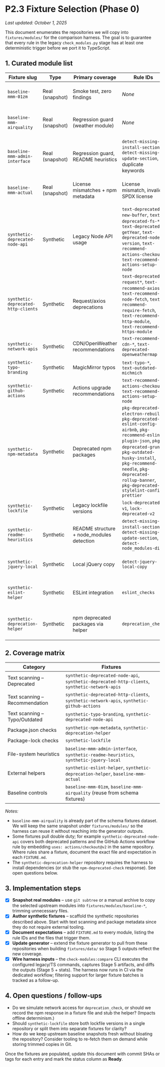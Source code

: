 # P2.3 Fixture Selection (Phase 0)

_Last updated: October 1, 2025_

This document enumerates the repositories we will copy into `fixtures/modules/` for the comparison harness. The goal is to guarantee that every rule in the legacy `check_modules.py` stage has at least one deterministic trigger before we port it to TypeScript.

## 1. Curated module list

| Fixture slug                        | Type            | Primary coverage                          | Rule IDs                                                                                                                                                                                                                                                               | Status | Notes                                                                                                                                  |
| ----------------------------------- | --------------- | ----------------------------------------- | ---------------------------------------------------------------------------------------------------------------------------------------------------------------------------------------------------------------------------------------------------------------------- | ------ | -------------------------------------------------------------------------------------------------------------------------------------- |
| `baseline-mmm-01zm`                 | Real (snapshot) | Smoke test, zero findings                 | _None_                                                                                                                                                                                                                                                                 | Ready  | Snapshot stored under `fixtures/modules/baseline-mmm-01zm` (`1bfc72e` from upstream).                                                  |
| `baseline-mmm-airquality`           | Real (snapshot) | Regression guard (weather module)         | _None_                                                                                                                                                                                                                                                                 | Ready  | Snapshot stored under `fixtures/modules/baseline-mmm-airquality` (`2641834` HEAD captured via `updateBaselineShas.js`).                |
| `baseline-mmm-admin-interface`      | Real (snapshot) | Regression guard, README heuristics       | `detect-missing-install-section`, `detect-missing-update-section`, duplicate keywords                                                                                                                                                                                  | Ready  | Snapshot stored under `fixtures/modules/baseline-mmm-admin-interface` (`df92c75` HEAD captured via `updateBaselineShas.js`).           |
| `baseline-mmm-actual`               | Real (snapshot) | License mismatches + npm metadata         | License mismatch, invalid SPDX license                                                                                                                                                                                                                                 | Ready  | Snapshot stored under `fixtures/modules/baseline-mmm-actual` (`2a561a9` HEAD captured via `updateBaselineShas.js`).                    |
| `synthetic-deprecated-node-api`     | Synthetic       | Legacy Node API usage                     | `text-deprecated-new-buffer`, `text-deprecated-fs-*`, `text-deprecated-getYear`, `text-deprecated-node-version`, `text-recommend-actions-checkout`, `text-recommend-actions-setup-node`                                                                                | Ready  | Repository populated under `fixtures/modules/synthetic-deprecated-node-api`.                                                           |
| `synthetic-deprecated-http-clients` | Synthetic       | Request/axios deprecations                | `text-deprecated-request*`, `text-recommend-axios`, `text-recommend-node-fetch`, `text-recommend-require-fetch`, `text-recommend-http-module`, `text-recommend-https-module`                                                                                           | Ready  | Repository populated under `fixtures/modules/synthetic-deprecated-http-clients`.                                                       |
| `synthetic-network-apis`            | Synthetic       | CDN/OpenWeather recommendations           | `text-recommend-cdn-*`, `text-deprecated-openweathermap`                                                                                                                                                                                                               | Ready  | Repository populated under `fixtures/modules/synthetic-network-apis`.                                                                  |
| `synthetic-typo-branding`           | Synthetic       | MagicMirror typos                         | `text-typo-*`, `text-outdated-michmich`                                                                                                                                                                                                                                | Ready  | Repository populated under `fixtures/modules/synthetic-typo-branding`.                                                                 |
| `synthetic-github-actions`          | Synthetic       | Actions upgrade recommendations           | `text-recommend-actions-checkout`, `text-recommend-actions-setup-node`                                                                                                                                                                                                 | Ready  | Repository populated under `fixtures/modules/synthetic-github-actions`.                                                                |
| `synthetic-npm-metadata`            | Synthetic       | Deprecated npm packages                   | `pkg-deprecated-electron-rebuild`, `pkg-deprecated-eslint-config-airbnb`, `pkg-recommend-eslint-plugin-json`, `pkg-deprecated-grunt`, `pkg-outdated-husky-install`, `pkg-recommend-needle`, `pkg-deprecated-rollup-banner`, `pkg-deprecated-stylelint-config-prettier` | Ready  | Repository populated under `fixtures/modules/synthetic-npm-metadata`.                                                                  |
| `synthetic-lockfile`                | Synthetic       | Legacy lockfile versions                  | `lock-deprecated-v1`, `lock-deprecated-v2`                                                                                                                                                                                                                             | Ready  | Repository populated under `fixtures/modules/synthetic-lockfile`.                                                                      |
| `synthetic-readme-heuristics`       | Synthetic       | README structure + node_modules detection | `detect-missing-install-section`, `detect-missing-update-section`, `detect-node_modules-dir`                                                                                                                                                                           | Ready  | Repository populated under `fixtures/modules/synthetic-readme-heuristics`.                                                             |
| `synthetic-jquery-local`            | Synthetic       | Local jQuery copy                         | `detect-jquery-local-copy`                                                                                                                                                                                                                                             | Ready  | Repository populated under `fixtures/modules/synthetic-jquery-local` with a placeholder `jquery.min.js`.                               |
| `synthetic-eslint-helper`           | Synthetic       | ESLint integration                        | `eslint_checks`                                                                                                                                                                                                                                                        | Ready  | Repository populated under `fixtures/modules/synthetic-eslint-helper` with a legacy `.eslintrc.json` and lint failures.                |
| `synthetic-deprecation-helper`      | Synthetic       | npm deprecated packages via helper        | `deprecation_check`                                                                                                                                                                                                                                                    | Ready  | Repository populated under `fixtures/modules/synthetic-deprecation-helper`; harness may stub `npm-deprecated-check` output if offline. |

## 2. Coverage matrix

| Category                       | Fixtures                                                                                       |
| ------------------------------ | ---------------------------------------------------------------------------------------------- |
| Text scanning – Deprecated     | `synthetic-deprecated-node-api`, `synthetic-deprecated-http-clients`, `synthetic-network-apis` |
| Text scanning – Recommendation | `synthetic-deprecated-http-clients`, `synthetic-network-apis`, `synthetic-github-actions`      |
| Text scanning – Typo/Outdated  | `synthetic-typo-branding`, `synthetic-deprecated-node-api`                                     |
| Package.json checks            | `synthetic-npm-metadata`, `synthetic-deprecation-helper`                                       |
| Package-lock checks            | `synthetic-lockfile`                                                                           |
| File-system heuristics         | `baseline-mmm-admin-interface`, `synthetic-readme-heuristics`, `synthetic-jquery-local`        |
| External helpers               | `synthetic-eslint-helper`, `synthetic-deprecation-helper`, `baseline-mmm-actual`               |
| Baseline controls              | `baseline-mmm-01zm`, `baseline-mmm-airquality` (reuse from schema fixtures)                    |

_Notes:_

- `baseline-mmm-airquality` is already part of the schema fixtures dataset. We will keep the same snapshot under `fixtures/modules/` so the harness can reuse it without reaching into the generator outputs.
- Some fixtures pull double duty; for example `synthetic-deprecated-node-api` covers both deprecated patterns and the GitHub Actions workflow rule by embedding `uses: actions/checkout@v2` in the same repository. Where rules share a fixture, document the exact file and expectation in each `FIXTURE.md`.
- The `synthetic-deprecation-helper` repository requires the harness to install dependencies (or stub the `npm-deprecated-check` response). See open questions below.

## 3. Implementation steps

- [x] **Snapshot real modules** – use `git subtree` or a manual archive to copy the selected upstream modules into `fixtures/modules/baseline-*`, trimming unnecessary files.
- [x] **Author synthetic fixtures** – scaffold the synthetic repositories described above. Start with text scanning and package metadata since they do not require external tooling.
- [x] **Document expectations** – add `FIXTURE.md` to every module, listing the rule IDs and the files that trigger them.
- [x] **Update generator** – extend the fixture generator to pull from these repositories when building `fixtures/data/` so Stage 5 outputs reflect the new coverage.
- [x] **Wire harness inputs** – the `check-modules:compare` CLI executes the configured legacy/TS commands, captures Stage 5 artifacts, and diffs the outputs (Stage 5 + stats). The harness now runs in CI via the dedicated workflow; filtering support for larger fixture batches is tracked as a follow-up.

## 4. Open questions / follow-ups

- Do we simulate network access for `deprecation_check`, or should we record the npm response in a fixture file and stub the helper? (Impacts offline determinism.)
- Should `synthetic-lockfile` store both lockfile versions in a single repository or split them into separate fixtures for clarity?
- How do we keep upstream baseline snapshots fresh without bloating the repository? Consider tooling to re-fetch them on demand while storing trimmed copies in Git.

Once the fixtures are populated, update this document with commit SHAs or tags for each entry and mark the status column as **Ready**.
